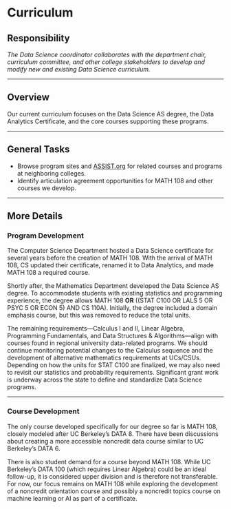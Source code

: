 # Curriculum

## Responsibility
_The Data Science coordinator collaborates with the department chair, curriculum committee, and other college stakeholders to develop and modify new and existing Data Science curriculum._

---

## Overview
Our current curriculum focuses on the Data Science AS degree, the Data Analytics Certificate, and the core courses supporting these programs.

---

## General Tasks
- Browse program sites and [ASSIST.org](https://assist.org/) for related courses and programs at neighboring colleges.
- Identify articulation agreement opportunities for MATH 108 and other courses we develop.

---

## More Details

### Program Development
The Computer Science Department hosted a Data Science certificate for several years before the creation of MATH 108. With the arrival of MATH 108, CS updated their certificate, renamed it to Data Analytics, and made MATH 108 a required course. 

Shortly after, the Mathematics Department developed the Data Science AS degree. To accommodate students with existing statistics and programming experience, the degree allows MATH 108 **OR** ((STAT C100 OR LALS 5 OR PSYC 5 OR ECON 5) AND CS 110A). Initially, the degree included a domain emphasis course, but this was removed to reduce the total units. 

The remaining requirements—Calculus I and II, Linear Algebra, Programming Fundamentals, and Data Structures & Algorithms—align with courses found in regional university data-related programs. We should continue monitoring potential changes to the Calculus sequence and the development of alternative mathematics requirements at UCs/CSUs. Depending on how the units for STAT C100 are finalized, we may also need to revisit our statistics and probability requirements. Significant grant work is underway across the state to define and standardize Data Science programs.

---

### Course Development
The only course developed specifically for our degree so far is MATH 108, closely modeled after UC Berkeley’s DATA 8. There have been discussions about creating a more accessible noncredit data course similar to UC Berkeley’s DATA 6. 

There is also student demand for a course beyond MATH 108. While UC Berkeley’s DATA 100 (which requires Linear Algebra) could be an ideal follow-up, it is considered upper division and is therefore not transferable. For now, our focus remains on MATH 108 while exploring the development of a noncredit orientation course and possibly a noncredit topics course on machine learning or AI as part of a certificate.